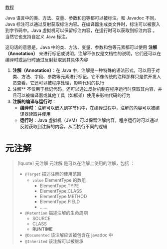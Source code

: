 
[教程](https://www.runoob.com/w3cnote/java-annotation.html)




Java 语言中的类、方法、变量、参数和包等都可以被标注。和 Javadoc 不同，Java 标注可以通过反射获取标注内容。在编译器生成类文件时，标注可以被嵌入到字节码中。Java 虚拟机可以保留标注内容，在运行时可以获取到标注内容 。 当然它也支持自定义 Java 标注。


这句话的意思是，Java 中的类、方法、变量、参数和包等元素都可以使用 **注解（Annotation）** 来进行标记或说明。注解不仅仅是文档性的说明，它们还可以在编译时或运行时通过反射获取到其具体内容
1. **注解（Annotation）**：在 Java 中，注解是一种特殊的语法形式，可以用于对类、方法、字段、参数等元素进行标记。它不像传统的注释那样只是供开发人员查看，它还可以被程序处理，影响代码的执行
2. 注解** 不仅用于标记代码，还可以通过反射机制在程序运行时获取其内容，并且可以被编译器或其他工具（如框架）使用来影响代码的行为
3. **注解的编译与运行时**：
    - **编译时**：注解可以嵌入到字节码中，在编译过程中，注解的内容可以被编译器读取并使用
    - **运行时**：Java 虚拟机（JVM）可以保留注解内容，程序运行时可以通过反射获取到注解的内容，从而执行不同的逻辑

# 元注解

> [!quote] 元注解
> 元注解 是可以在注解上使用的注解，包括 ：
> - `@Target` 描述注解的使用范围
> 	- `value` ElementType 的数组
> 		- ElementType.TYPE
> 		- ElementType.CLASS
> 		- ElementType.METHOD
> 		- ElementType.FIELD
> 		- ……
> - `@Retention` 描述注解的生命周期
> 	- SOURCE
> 	- CLASS
> 	- **RUNTIME**
> - `@Documented` 该注解应该被包含在 javadoc 中
> - `@Inherited` 该注解可以被继承